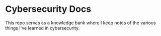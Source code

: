 # Cybersecurity Docs
This repo serves as a knowledge bank where I keep notes of the various things I've learned in cybersecurity. 
